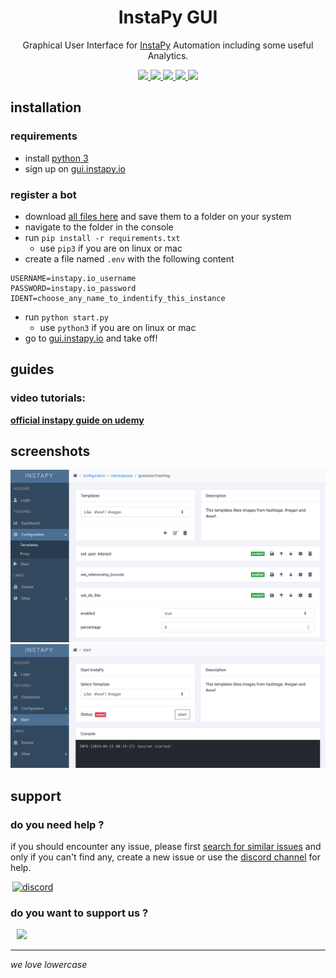 <p align='center'>
	<h1 align="center">InstaPy GUI</h1>
	<p align="center">Graphical User Interface for <a href='https://github.com/timgrossmann/InstaPy'>InstaPy</a> Automation including some useful Analytics.<p>
	<p align="center">
		<a href="https://travis-ci.com/breuerfelix/instapy-gui">
		<img src="https://travis-ci.com/breuerfelix/instapy-gui.svg?branch=master">
		</a>
		<a href="https://discord.gg/FDETsht">
		<img src="https://img.shields.io/discord/510385886869979136.svg">
		</a>
		<a href="https://www.github.com/timgrossmann/InstaPy#backer">
		<img src="https://opencollective.com/instapy/backers/badge.svg">
		</a>
		<a href="https://www.github.com/timgrossmann/InstaPy#sponsors">
		<img src="https://opencollective.com/instapy/sponsors/badge.svg">
		</a>  
		<a href="https://github.com/breuerfelix/instapy-gui/blob/master/LICENSE">
		<img src="https://img.shields.io/github/license/breuerfelix/instapy-gui.svg" />
		</a>
	</p>
</p>

## installation

### requirements

* install [python 3](https://www.python.org/downloads/)
* sign up on [gui.instapy.io](http://gui.instapy.io)

### register a bot

* download [all files here](https://github.com/breuerfelix/instapy-gui/tree/feature/auth-service/services/instapy) and save them to a folder on your system
* navigate to the folder in the console
* run `pip install -r requirements.txt`
  * use `pip3` if you are on linux or mac
* create a file named `.env` with the following content

```env
USERNAME=instapy.io_username
PASSWORD=instapy.io_password
IDENT=choose_any_name_to_indentify_this_instance
```

* run `python start.py`
  * use `python3` if you are on linux or mac
* go to [gui.instapy.io](http://gui.instapy.io) and take off!

## guides

### video tutorials:

**[official instapy guide on udemy](https://www.udemy.com/instapy-guide/?couponCode=INSTAPY_OFFICIAL)**

## screenshots

![templates](docs/templates.png)  
![start](docs/start.png)

## support

### do you need help ?

if you should encounter any issue, please first [search for similar issues](https://github.com/breuerfelix/instapy-gui/issues) and only if you can't find any, create a new issue or use the [discord channel](https://discord.gg/FDETsht) for help.

<a href='https://discord.gg/FDETsht'>
  <img hspace='3' alt='discord' src='https://camo.githubusercontent.com/e4a739df27356a78e9cae2e2dda642d118567e7c/68747470733a2f2f737465616d63646e2d612e616b616d616968642e6e65742f737465616d636f6d6d756e6974792f7075626c69632f696d616765732f636c616e732f32373039303534312f386464356339303766326130656563623733646336613437373666633961323538373865626364642e706e67' width=214/>
</a>

### do you want to support us ?

<a href="https://opencollective.com/instapy/donate" target="_blank">
  <img hspace="10" src="https://opencollective.com/instapy/contribute/button@2x.png?color=blue" width=300 />
</a>

---

_we love lowercase_
